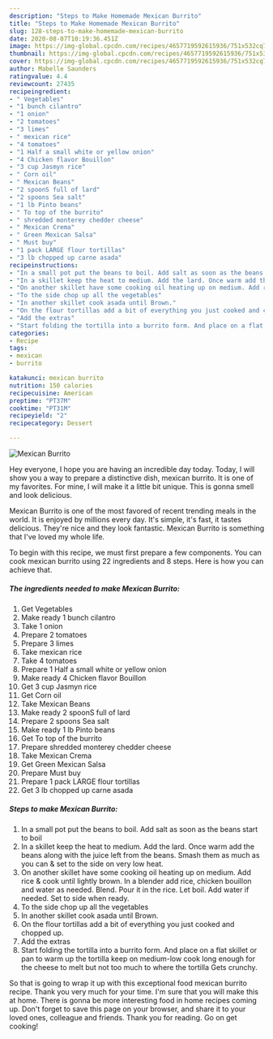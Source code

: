 ```yaml
---
description: "Steps to Make Homemade Mexican Burrito"
title: "Steps to Make Homemade Mexican Burrito"
slug: 128-steps-to-make-homemade-mexican-burrito
date: 2020-08-07T10:19:36.451Z
image: https://img-global.cpcdn.com/recipes/4657719592615936/751x532cq70/mexican-burrito-recipe-main-photo.jpg
thumbnail: https://img-global.cpcdn.com/recipes/4657719592615936/751x532cq70/mexican-burrito-recipe-main-photo.jpg
cover: https://img-global.cpcdn.com/recipes/4657719592615936/751x532cq70/mexican-burrito-recipe-main-photo.jpg
author: Mabelle Saunders
ratingvalue: 4.4
reviewcount: 27435
recipeingredient:
- " Vegetables"
- "1 bunch cilantro"
- "1 onion"
- "2 tomatoes"
- "3 limes"
- " mexican rice"
- "4 tomatoes"
- "1 Half a small white or yellow onion"
- "4 Chicken flavor Bouillon"
- "3 cup Jasmyn rice"
- " Corn oil"
- " Mexican Beans"
- "2 spoonS full of lard"
- "2 spoons Sea salt"
- "1 lb Pinto beans"
- " To top of the burrito"
- " shredded monterey chedder cheese"
- " Mexican Crema"
- " Green Mexican Salsa"
- " Must buy"
- "1 pack LARGE flour tortillas"
- "3 lb chopped up carne asada"
recipeinstructions:
- "In a small pot put the beans to boil. Add salt as soon as the beans start to boil"
- "In a skillet keep the heat to medium. Add the lard. Once warm add the beans along with the juice left from the beans. Smash them as much as you can &amp; set to the side on very low heat."
- "On another skillet have some cooking oil heating up on medium. Add rice &amp; cook until lightly brown. In a blender add rice, chicken bouillon and water as needed. Blend. Pour it in the rice. Let boil. Add water if needed. Set to side when ready."
- "To the side chop up all the vegetables"
- "In another skillet cook asada until Brown."
- "On the flour tortillas add a bit of everything you just cooked and chopped up."
- "Add the extras"
- "Start folding the tortilla into a burrito form. And place on a flat skillet or pan to warm up the tortilla keep on medium-low cook long enough for the cheese to melt but not too much to where the tortilla Gets crunchy."
categories:
- Recipe
tags:
- mexican
- burrito

katakunci: mexican burrito 
nutrition: 150 calories
recipecuisine: American
preptime: "PT37M"
cooktime: "PT31M"
recipeyield: "2"
recipecategory: Dessert

---
```



![Mexican Burrito](https://img-global.cpcdn.com/recipes/4657719592615936/751x532cq70/mexican-burrito-recipe-main-photo.jpg)

Hey everyone, I hope you are having an incredible day today. Today, I will show you a way to prepare a distinctive dish, mexican burrito. It is one of my favorites. For mine, I will make it a little bit unique. This is gonna smell and look delicious.

Mexican Burrito is one of the most favored of recent trending meals in the world. It is enjoyed by millions every day. It's simple, it's fast, it tastes delicious. They're nice and they look fantastic. Mexican Burrito is something that I've loved my whole life.




To begin with this recipe, we must first prepare a few components. You can cook mexican burrito using 22 ingredients and 8 steps. Here is how you can achieve that.

<!--inarticleads1-->

##### The ingredients needed to make Mexican Burrito:

1. Get  Vegetables
1. Make ready 1 bunch cilantro
1. Take 1 onion
1. Prepare 2 tomatoes
1. Prepare 3 limes
1. Take  mexican rice
1. Take 4 tomatoes
1. Prepare 1 Half a small white or yellow onion
1. Make ready 4 Chicken flavor Bouillon
1. Get 3 cup Jasmyn rice
1. Get  Corn oil
1. Take  Mexican Beans
1. Make ready 2 spoonS full of lard
1. Prepare 2 spoons Sea salt
1. Make ready 1 lb Pinto beans
1. Get  To top of the burrito
1. Prepare  shredded monterey chedder cheese
1. Take  Mexican Crema
1. Get  Green Mexican Salsa
1. Prepare  Must buy
1. Prepare 1 pack LARGE flour tortillas
1. Get 3 lb chopped up carne asada




<!--inarticleads2-->

##### Steps to make Mexican Burrito:

1. In a small pot put the beans to boil. Add salt as soon as the beans start to boil
1. In a skillet keep the heat to medium. Add the lard. Once warm add the beans along with the juice left from the beans. Smash them as much as you can &amp; set to the side on very low heat.
1. On another skillet have some cooking oil heating up on medium. Add rice &amp; cook until lightly brown. In a blender add rice, chicken bouillon and water as needed. Blend. Pour it in the rice. Let boil. Add water if needed. Set to side when ready.
1. To the side chop up all the vegetables
1. In another skillet cook asada until Brown.
1. On the flour tortillas add a bit of everything you just cooked and chopped up.
1. Add the extras
1. Start folding the tortilla into a burrito form. And place on a flat skillet or pan to warm up the tortilla keep on medium-low cook long enough for the cheese to melt but not too much to where the tortilla Gets crunchy.




So that is going to wrap it up with this exceptional food mexican burrito recipe. Thank you very much for your time. I'm sure that you will make this at home. There is gonna be more interesting food in home recipes coming up. Don't forget to save this page on your browser, and share it to your loved ones, colleague and friends. Thank you for reading. Go on get cooking!
